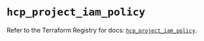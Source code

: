 # `hcp_project_iam_policy`

Refer to the Terraform Registry for docs: [`hcp_project_iam_policy`](https://registry.terraform.io/providers/hashicorp/hcp/0.100.0/docs/resources/project_iam_policy).
